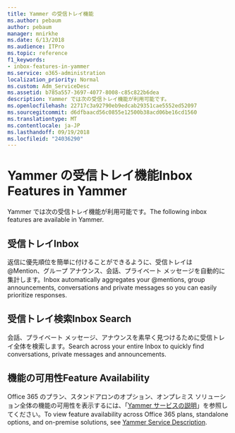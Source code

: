 ```yaml
---
title: Yammer の受信トレイ機能
ms.author: pebaum
author: pebaum
manager: mnirkhe
ms.date: 6/13/2018
ms.audience: ITPro
ms.topic: reference
f1_keywords:
- inbox-features-in-yammer
ms.service: o365-administration
localization_priority: Normal
ms.custom: Adm_ServiceDesc
ms.assetid: b785a557-3697-4077-8008-c85c822b6dea
description: Yammer では次の受信トレイ機能が利用可能です。
ms.openlocfilehash: 22717c3a92790eb9edcab29351cae5552ed52097
ms.sourcegitcommit: d6dfbaacd56c0855e12500b38acd06be16cd1560
ms.translationtype: MT
ms.contentlocale: ja-JP
ms.lasthandoff: 09/19/2018
ms.locfileid: "24036290"
---
```

# <a name="inbox-features-in-yammer"></a><span data-ttu-id="9d4e9-103">Yammer の受信トレイ機能</span><span class="sxs-lookup"><span data-stu-id="9d4e9-103">Inbox Features in Yammer</span></span>

<span data-ttu-id="9d4e9-104">Yammer では次の受信トレイ機能が利用可能です。</span><span class="sxs-lookup"><span data-stu-id="9d4e9-104">The following inbox features are available in Yammer.</span></span>
  
## <a name="inbox"></a><span data-ttu-id="9d4e9-105">受信トレイ</span><span class="sxs-lookup"><span data-stu-id="9d4e9-105">Inbox</span></span>
<span data-ttu-id="9d4e9-106"><a name="bkmk_Inbox"> </a></span><span class="sxs-lookup"><span data-stu-id="9d4e9-106"></span></span>

<span data-ttu-id="9d4e9-107">返信に優先順位を簡単に付けることができるように、受信トレイは @Mention、グループ アナウンス、会話、プライベート メッセージを自動的に集計します。</span><span class="sxs-lookup"><span data-stu-id="9d4e9-107">Inbox automatically aggregates your @mentions, group announcements, conversations and private messages so you can easily prioritize responses.</span></span>
  
## <a name="inbox-search"></a><span data-ttu-id="9d4e9-108">受信トレイ検索</span><span class="sxs-lookup"><span data-stu-id="9d4e9-108">Inbox Search</span></span>
<span data-ttu-id="9d4e9-109"><a name="bkmk_InboxSearch"> </a></span><span class="sxs-lookup"><span data-stu-id="9d4e9-109"></span></span>

<span data-ttu-id="9d4e9-110">会話、プライベート メッセージ、アナウンスを素早く見つけるために受信トレイ全体を検索します。</span><span class="sxs-lookup"><span data-stu-id="9d4e9-110">Search across your entire Inbox to quickly find conversations, private messages and announcements.</span></span>
  
## <a name="feature-availability"></a><span data-ttu-id="9d4e9-111">機能の可用性</span><span class="sxs-lookup"><span data-stu-id="9d4e9-111">Feature Availability</span></span>
<span data-ttu-id="9d4e9-112"><a name="bkmk_InboxSearch"> </a></span><span class="sxs-lookup"><span data-stu-id="9d4e9-112"></span></span>

<span data-ttu-id="9d4e9-113">Office 365 のプラン、スタンドアロンのオプション、オンプレミス ソリューション全体の機能の可用性を表示するには、「[Yammer サービスの説明](yammer-service-description.md)」を参照してください。</span><span class="sxs-lookup"><span data-stu-id="9d4e9-113">To view feature availability across Office 365 plans, standalone options, and on-premise solutions, see [Yammer Service Description](yammer-service-description.md).</span></span>
  

